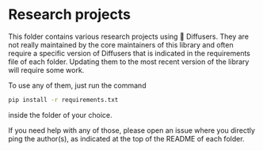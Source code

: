 # Research projects

This folder contains various research projects using 🧨 Diffusers.
They are not really maintained by the core maintainers of this library and often require a specific version of Diffusers that is indicated in the requirements file of each folder.
Updating them to the most recent version of the library will require some work.

To use any of them, just run the command

```sh
pip install -r requirements.txt
```
inside the folder of your choice.

If you need help with any of those, please open an issue where you directly ping the author(s), as indicated at the top of the README of each folder.
